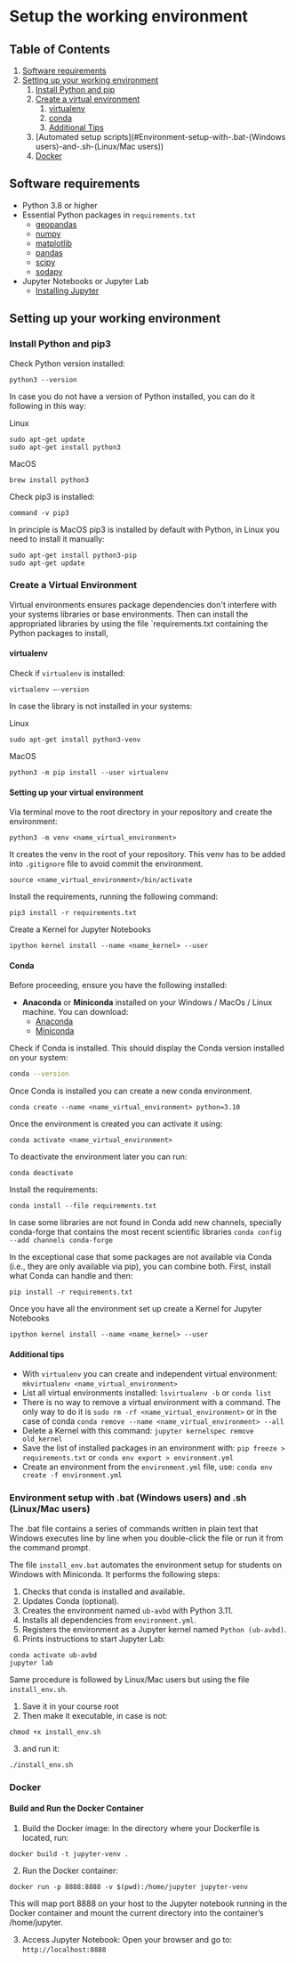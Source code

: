 # Setup the working environment

## Table of Contents
1. [Software requirements](#software-requirements)
2. [Setting up your working environment](#setting-up-your-working-environment-a-namesea)
   1. [Install Python and pip](#install-python-and-pip3)
   2. [Create a virtual environment](#create-a-virtual-environment)
      1. [virtualenv](#virtualenv)
      2. [conda](#conda)
      3. [Additional Tips](#additional-tips)
   3. [Automated setup scripts](#Environment-setup-with-.bat-(Windows users)-and-.sh-(Linux/Mac users))
   4. [Docker](#docker)

## Software requirements 

* Python 3.8 or higher
* Essential Python packages in `requirements.txt`
  * [geopandas](https://geopandas.org/)
  * [numpy](https://numpy.org/)
  * [matplotlib](https://matplotlib.org/)
  * [pandas](https://pandas.pydata.org/)
  * [scipy](https://scipy.org/)
  * [sodapy](https://github.com/xmunoz/sodapy)
* Jupyter Notebooks or Jupyter Lab
  * [Installing Jupyter](https://jupyter.org/install)

## Setting up your working environment

### Install Python and pip3
Check Python version installed:
```console
python3 --version
```
In case you do not have a version of Python installed, you can do it following in this way:

Linux
```console
sudo apt-get update 
sudo apt-get install python3
```

MacOS
```console
brew install python3
```

Check pip3 is installed:
```console
command -v pip3
```

In principle is MacOS pip3 is installed by default with Python, in Linux you need to install it manually:
```console
sudo apt-get install python3-pip
sudo apt-get update 
```

### Create a Virtual Environment
Virtual environments ensures package dependencies don't interfere with your systems libraries or base environments.
Then can install the appropriated libraries by using the file `requirements.txt containing the Python packages to install, 

#### virtualenv

Check if `virtualenv` is installed:

```console
virtualenv –-version
```

In case the library is not installed in your systems:

Linux
```console
sudo apt-get install python3-venv 
```

MacOS
```console
python3 -m pip install --user virtualenv
```

#### Setting up your virtual environment

Via terminal move to the root directory in your repository and create the environment:

```console
python3 -m venv <name_virtual_environment>
```
It creates the venv in the root of your repository. This venv has to be added into `.gitignore` file to avoid commit the
environment.

```console
source <name_virtual_environment>/bin/activate
```

Install the requirements, running the following command: 
```console
pip3 install -r requirements.txt
```

Create a Kernel for Jupyter Notebooks
```
ipython kernel install --name <name_kernel> --user
```

#### Conda

Before proceeding, ensure you have the following installed:
- **Anaconda** or **Miniconda** installed on your Windows / MacOs / Linux machine. You can download:
  - [Anaconda](https://www.anaconda.com/products/individual)
  - [Miniconda](https://docs.conda.io/en/latest/miniconda.html)

Check if Conda is installed. This should display the Conda version installed on your system:
```bash
conda --version
```
Once Conda is installed you can create a new conda environment.
```
conda create --name <name_virtual_environment> python=3.10
```
Once the environment is created you can activate it using:
```
conda activate <name_virtual_environment>
```
To deactivate the environment later you can run:
```
conda deactivate
```
Install the requirements:
```console
conda install --file requirements.txt
```
In case some libraries are not found in Conda add new channels, specially conda-forge that contains the most recent
scientific libraries `conda config --add channels conda-forge`


In the exceptional case that some packages are not available via Conda (i.e., they are only available via pip), you can combine both. 
First, install what Conda can handle and then:
```
pip install -r requirements.txt
```


Once you have all the environment set up create a Kernel for Jupyter Notebooks
```
ipython kernel install --name <name_kernel> --user
```

#### Additional tips

- With `virtualenv` you can create and independent virtual environment: `mkvirtualenv <name_virtual_environment>`
- List all virtual environments installed: `lsvirtualenv -b` or `conda list`
- There is no way to remove a virtual environment with a command. The only way to do it is `sudo rm -rf <name_virtual_environment>` or in the case of conda `conda remove --name <name_virtual_environment> --all`
- Delete a Kernel with this command: `jupyter kernelspec remove old_kernel`
- Save the list of installed packages in an environment with: `pip freeze > requirements.txt` or `conda env export > environment.yml`
- Create an environment from the `environment.yml` file, use: `conda env create -f environment.yml`

### Environment setup with .bat (Windows users) and .sh (Linux/Mac users)

The .bat file contains a series of commands written in plain text that Windows executes line by line when you 
double-click the file or run it from the command prompt.

The file `install_env.bat` automates the environment setup for students on Windows with Miniconda.
It performs the following steps:

1. Checks that conda is installed and available.
2. Updates Conda (optional).
3. Creates the environment named `ub-avbd` with Python 3.11.
4. Installs all dependencies from `environment.yml`.
5. Registers the environment as a Jupyter kernel named `Python (ub-avbd)`.
6. Prints instructions to start Jupyter Lab:
```
conda activate ub-avbd
jupyter lab
```

Same procedure is followed by Linux/Mac users but using the file `install_env.sh`.
1. Save it in your course root
2. Then make it executable, in case is not:
```
chmod +x install_env.sh
```
3. and run it:
```
./install_env.sh
```

### Docker

#### Build and Run the Docker Container

1. Build the Docker image: In the directory where your Dockerfile is located, run:
```
docker build -t jupyter-venv .
```
2. Run the Docker container:
```
docker run -p 8888:8888 -v $(pwd):/home/jupyter jupyter-venv
```
This will map port 8888 on your host to the Jupyter notebook running in the Docker container and mount the current directory into the container’s /home/jupyter.

3. Access Jupyter Notebook: Open your browser and go to: `http://localhost:8888`

